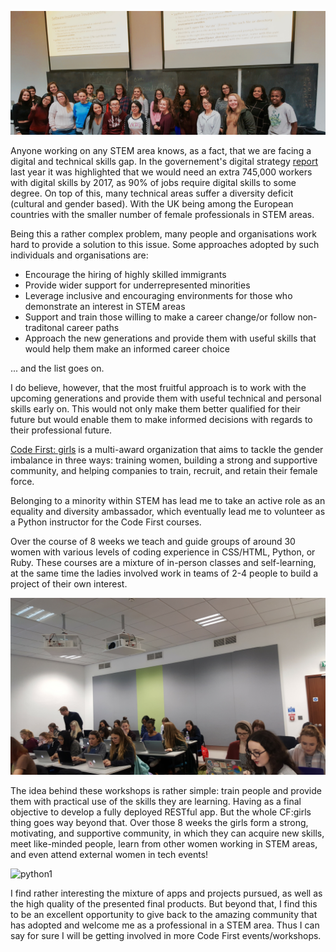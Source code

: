 <!--
.. title: Sheffield Code First:girls
.. author: Tania Allard
.. slug: sheffield-code-firstgirls
.. date: 2017-05-18 09:32:49 UTC+01:00
.. tags:
.. category:
.. link:
.. description:
.. type: text
-->


![python1](/images/CF_python1.jpg)

Anyone working on any STEM area knows, as a fact, that we are facing a digital and technical skills gap.  In the governement's digital strategy [report](http://www.bbc.co.uk/news/business-36510266) last year it
was highlighted that we would need an extra 745,000 workers with digital skills by 2017, as 90% of jobs require digital skills to some degree.
On top of this, many technical areas suffer a diversity deficit (cultural and gender based).
With the UK being among the European countries with the smaller number of female
professionals in STEM areas.

Being this a rather complex problem, many people and organisations work hard to provide a solution to this issue.  Some approaches adopted by such individuals and organisations are:

* Encourage the hiring of highly skilled immigrants
* Provide wider support for underrepresented minorities
* Leverage inclusive and encouraging environments for those who
demonstrate an interest in STEM areas
* Support and train those willing to make a career change/or follow non-traditonal career paths
* Approach the new generations and provide them with useful skills that would help them
make an informed career choice

... and the list goes on.

I do believe, however, that the most fruitful approach is to work with the upcoming generations and provide them with useful technical and personal skills early on. This would not only make them better qualified for their future but would enable them to make informed decisions with regards to their professional future.

[Code First: girls](http://www.codefirstgirls.org.uk) is a multi-award organization that aims to tackle the gender imbalance in three ways: training women, building a strong and supportive community, and helping companies to train, recruit, and retain their female force.

Belonging to a minority within STEM has lead me to take an active role as an equality and diversity ambassador, which eventually lead me to volunteer as a Python instructor for the Code First courses.

Over the course of 8 weeks we teach and guide groups of around 30 women with various levels of coding experience in CSS/HTML, Python, or Ruby. These courses are a mixture of in-person classes and self-learning, at the same time the ladies involved work in teams of 2-4 people to build a project of their own interest.

![python1](/images/CF_python3.jpg)

The idea behind these workshops is rather simple: train people and provide them with practical use of the skills they are learning. Having as a final objective to develop a fully deployed RESTful app. But the whole CF:girls thing goes way beyond that. Over those 8 weeks the girls form a strong, motivating, and supportive community, in which they can acquire new skills, meet like-minded people, learn from other women working in STEM areas, and even attend external women in tech events!

![python1](/images/CF_python2.jpg)


 I find rather interesting the mixture of apps and projects pursued, as well as the high quality of the presented final products. But beyond that, I find this to be an excellent opportunity to give back to the amazing community that has adopted and welcome me as a professional in a STEM area. Thus I can say for sure I will be getting involved in more Code First events/workshops.
